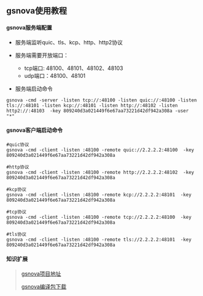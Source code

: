 ## gsnova使用教程

#### gsnova服务端配置

- 服务端监听quic、tls、kcp、http、http2协议
- 服务端需要开放端口：
  - tcp端口: 48100、48101、48102、48103
  - udp端口：48100、48101

- 服务端启动命令

```
gsnova -cmd -server -listen tcp://:48100 -listen quic://:48100 -listen tls://:48101 -listen kcp://:48101 -listen http://:48102 -listen http2://:48103  -key 809240d3a021449f6e67aa73221d42df942a308a -user "*"
```

#### gsnova客户端启动命令

```
#quic协议
gsnova -cmd -client -listen :48100 -remote quic://2.2.2.2:48100  -key 809240d3a021449f6e67aa73221d42df942a308a

#http协议
gsnova -cmd -client -listen :48100 -remote http://2.2.2.2:48102  -key 809240d3a021449f6e67aa73221d42df942a308a

#kcp协议
gsnova -cmd -client -listen :48100 -remote kcp://2.2.2.2:48101  -key 809240d3a021449f6e67aa73221d42df942a308a

#tcp协议
gsnova -cmd -client -listen :48100 -remote tcp://2.2.2.2:48100  -key 809240d3a021449f6e67aa73221d42df942a308a

#tls协议
gsnova -cmd -client -listen :48100 -remote tls://2.2.2.2:48101  -key 809240d3a021449f6e67aa73221d42df942a308a

```



#### 知识扩展

> [gsnova项目地址](https://github.com/yinqiwen/gsnova)
>
> [gsnova编译包下载](https://github.com/yinqiwen/gsnova/releases)

